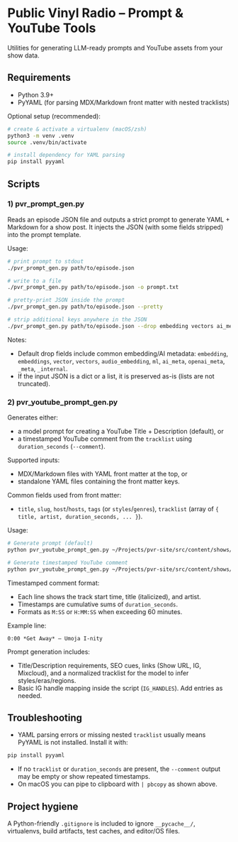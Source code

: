 # Public Vinyl Radio – Prompt & YouTube Tools

Utilities for generating LLM-ready prompts and YouTube assets from your show data.

## Requirements
- Python 3.9+
- PyYAML (for parsing MDX/Markdown front matter with nested tracklists)

Optional setup (recommended):

```zsh
# create & activate a virtualenv (macOS/zsh)
python3 -m venv .venv
source .venv/bin/activate

# install dependency for YAML parsing
pip install pyyaml
```

## Scripts

### 1) pvr_prompt_gen.py
Reads an episode JSON file and outputs a strict prompt to generate YAML + Markdown for a show post. It injects the JSON (with some fields stripped) into the prompt template.

Usage:
```zsh
# print prompt to stdout
./pvr_prompt_gen.py path/to/episode.json

# write to a file
./pvr_prompt_gen.py path/to/episode.json -o prompt.txt

# pretty-print JSON inside the prompt
./pvr_prompt_gen.py path/to/episode.json --pretty

# strip additional keys anywhere in the JSON
./pvr_prompt_gen.py path/to/episode.json --drop embedding vectors ai_meta
```

Notes:
- Default drop fields include common embedding/AI metadata: `embedding`, `embeddings`, `vector`, `vectors`, `audio_embedding`, `ml`, `ai_meta`, `openai_meta`, `_meta`, `_internal`.
- If the input JSON is a dict or a list, it is preserved as-is (lists are not truncated).

### 2) pvr_youtube_prompt_gen.py
Generates either:
- a model prompt for creating a YouTube Title + Description (default), or
- a timestamped YouTube comment from the `tracklist` using `duration_seconds` (`--comment`).

Supported inputs:
- MDX/Markdown files with YAML front matter at the top, or
- standalone YAML files containing the front matter keys.

Common fields used from front matter:
- `title`, `slug`, `host`/`hosts`, `tags` (or `styles`/`genres`), `tracklist` (array of `{ title, artist, duration_seconds, ... }`).

Usage:
```zsh
# Generate prompt (default)
python pvr_youtube_prompt_gen.py ~/Projects/pvr-site/src/content/shows/afronova.mdx | pbcopy

# Generate timestamped YouTube comment
python pvr_youtube_prompt_gen.py ~/Projects/pvr-site/src/content/shows/afronova.mdx --comment | pbcopy
```

Timestamped comment format:
- Each line shows the track start time, title (italicized), and artist.
- Timestamps are cumulative sums of `duration_seconds`.
- Formats as `M:SS` or `H:MM:SS` when exceeding 60 minutes.

Example line:
```
0:00 *Get Away* – Umoja I-nity
```

Prompt generation includes:
- Title/Description requirements, SEO cues, links (Show URL, IG, Mixcloud), and a normalized tracklist for the model to infer styles/eras/regions.
- Basic IG handle mapping inside the script (`IG_HANDLES`). Add entries as needed.

## Troubleshooting
- YAML parsing errors or missing nested `tracklist` usually means PyYAML is not installed. Install it with:
```zsh
pip install pyyaml
```
- If no `tracklist` or `duration_seconds` are present, the `--comment` output may be empty or show repeated timestamps.
- On macOS you can pipe to clipboard with `| pbcopy` as shown above.

## Project hygiene
A Python-friendly `.gitignore` is included to ignore `__pycache__/`, virtualenvs, build artifacts, test caches, and editor/OS files.